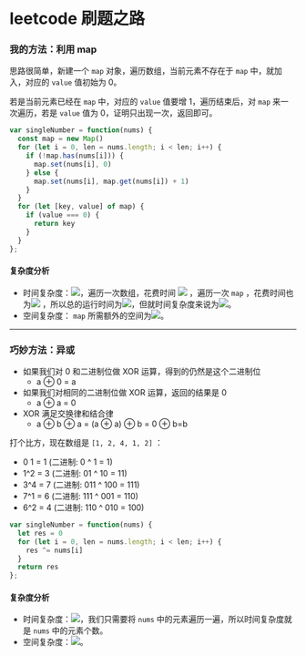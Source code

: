 # leetcode 刷题之路

### 我的方法：利用 map
思路很简单，新建一个 `map` 对象，遍历数组，当前元素不存在于 `map` 中，就加入，对应的 `value` 值初始为 0。

若是当前元素已经在 `map` 中，对应的 `value` 值要增 1，遍历结束后，对 `map` 来一次遍历，若是 `value` 值为 0，证明只出现一次，返回即可。

```javascript
var singleNumber = function(nums) {
  const map = new Map()
  for (let i = 0, len = nums.length; i < len; i++) {
    if (!map.has(nums[i])) {
      map.set(nums[i], 0)
    } else {
      map.set(nums[i], map.get(nums[i]) + 1)
    }
  }
  for (let [key, value] of map) {
    if (value === 0) {
      return key
    }
  }
};
```

#### 复杂度分析

- 时间复杂度：![](https://cdn.nlark.com/yuque/__latex/7ba55e7c64a9405a0b39a1107e90ca94.svg#card=math&code=O%28n%29&height=20&width=36)，遍历一次数组，花费时间 ![](https://cdn.nlark.com/yuque/__latex/7ba55e7c64a9405a0b39a1107e90ca94.svg#card=math&code=O%28n%29&height=20&width=36) ，遍历一次 `map` ，花费时间也为![](https://cdn.nlark.com/yuque/__latex/7ba55e7c64a9405a0b39a1107e90ca94.svg#card=math&code=O%28n%29&height=20&width=36) ，所以总的运行时间为![](https://cdn.nlark.com/yuque/__latex/160ac93d06be5f477817712a4d3431fc.svg#card=math&code=O%282n%29&height=20&width=44)，但就时间复杂度来说为![](https://cdn.nlark.com/yuque/__latex/7ba55e7c64a9405a0b39a1107e90ca94.svg#card=math&code=O%28n%29&height=20&width=36)。
- 空间复杂度： `map` 所需额外的空间为![](https://cdn.nlark.com/yuque/__latex/7ba55e7c64a9405a0b39a1107e90ca94.svg#card=math&code=O%28n%29&height=20&width=36)。

---

### 巧妙方法：异或

- 如果我们对 0 和二进制位做 XOR 运算，得到的仍然是这个二进制位
  - a ⊕ 0 = a
- 如果我们对相同的二进制位做 XOR 运算，返回的结果是 0
  - a ⊕ a = 0
- XOR 满足交换律和结合律
  - a ⊕ b ⊕ a = (a ⊕ a) ⊕ b = 0 ⊕ b=b

打个比方，现在数组是 `[1, 2, 4, 1, 2]` ：

- 0 1 = 1 (二进制: 0 ^ 1 = 1)
- 1^2 = 3 (二进制: 01 ^ 10 = 11)
- 3^4 = 7 (二进制: 011 ^ 100 = 111)
- 7^1 = 6 (二进制: 111 ^ 001 = 110)
- 6^2 = 4 (二进制: 110 ^ 010 = 100)

```javascript
var singleNumber = function(nums) {
  let res = 0
  for (let i = 0, len = nums.length; i < len; i++) {
    res ^= nums[i]
  }
  return res
};
```

#### 复杂度分析

- 时间复杂度：![](https://cdn.nlark.com/yuque/__latex/7ba55e7c64a9405a0b39a1107e90ca94.svg#card=math&code=O%28n%29&height=20&width=36)，我们只需要将 `nums` 中的元素遍历一遍，所以时间复杂度就是 `nums` 中的元素个数。
- 空间复杂度：![](https://cdn.nlark.com/yuque/__latex/5e079a28737d5dd019a3b8f6133ee55e.svg#card=math&code=O%281%29&height=20&width=34)。

